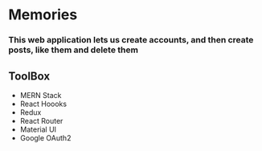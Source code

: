 # Memories

### This web application lets us create accounts, and then create posts, like them and delete them

## ToolBox
- MERN Stack
- React Hoooks
- Redux
- React Router
- Material UI
- Google OAuth2
